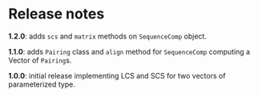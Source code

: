 # Release notes

**1.2.0**: adds `scs` and `matrix` methods on `SequenceComp` object.

**1.1.0**: adds `Pairing` class and `align` method for `SequenceComp` computing a Vector of `Pairing`s.

**1.0.0**: initial release implementing LCS and SCS for two vectors of parameterized type.
